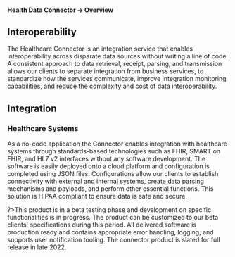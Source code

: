 #### Health Data Connector -> Overview

## Interoperability

The Healthcare Connector is an integration service that enables interoperability across disparate data sources without writing a line of code. A consistent approach to data retrieval, receipt, parsing, and transmission allows our clients to separate integration from business services, to standardize how the services communicate, improve integration monitoring capabilities, and reduce the complexity and cost of data interoperability.

## Integration

### Healthcare Systems

As a no-code application the Connector enables integration with healthcare systems through standards-based technologies such as FHIR, SMART on FHIR, and HL7 v2 interfaces without any software development. The software is easily deployed onto a cloud platform and configuration is completed using JSON files. Configurations allow our clients to establish connectivity with external and internal systems, create data parsing mechanisms and payloads, and perform other essential functions. This solution is HIPAA compliant to ensure data is safe and secure.

?>This product is in a beta testing phase and development on specific functionalities is in progress. The product can be customized to our beta clients' specifications during this period. All delivered software is production ready and contains appropriate error handling, logging, and supports user notification tooling. The connector product is slated for full release in late 2022.